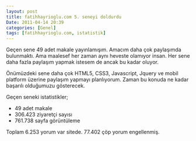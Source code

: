 ```yaml
---
layout: post
title: fatihhayrioglu.com 5. seneyi doldurdu
Date: 2011-04-14 20:39
categories: [Genel]
tags: [fatihhayrioglu.com, istatistik]
---
```


Geçen sene 49 adet makale yayınlamışım. Amacım daha çok paylaşımda
bulunmaktı. Ama maalesef her zaman aynı heveste olamıyor insan. Her sene
daha fazla paylaşım yapmak istesem de ancak bu kadar oluyor.

Önümüzdeki sene daha çok HTML5, CSS3, Javascript, Jquery ve mobil
platform üzerine paylaşım yapmayı planlıyorum. Zaman bu konuda ne kadar
başarılı olduğumuzu gösterecek.

Geçen seneki istatistikler;

-   49 adet makale
-   306.423 ziyaretçi sayısı
-   761.738 sayfa görüntüleme

Toplam 6.253 yorum var sitede. 77.402 çöp yorum engellenmiş.


